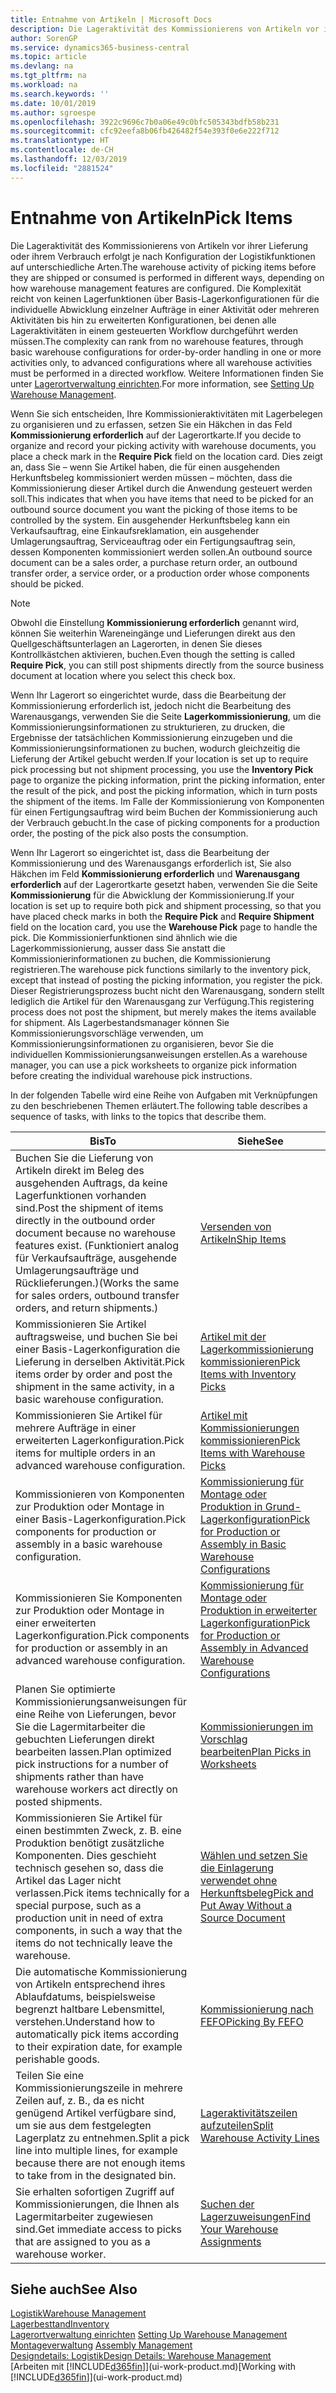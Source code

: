 ```yaml
---
title: Entnahme von Artikeln | Microsoft Docs
description: Die Lageraktivität des Kommissionierens von Artikeln vor ihrer Lieferung oder ihrem Verbrauch erfolgt je nach Konfiguration der Logistikfunktionen auf unterschiedliche Arten. Die Komplexität der [Einrichtung](../configure-warehouse-processes.md) reicht von keinen Lagerfunktionen über grundlegende Lagerfunktionen für die individuelle Abwicklung einzelner Aufträge in einer Aktivität oder mehreren Aktivitäten bis hin zu erweiterten Konfigurationen, bei denen alle Lageraktivitäten in einem gesteuerten Workflow durchgeführt werden müssen.
author: SorenGP
ms.service: dynamics365-business-central
ms.topic: article
ms.devlang: na
ms.tgt_pltfrm: na
ms.workload: na
ms.search.keywords: ''
ms.date: 10/01/2019
ms.author: sgroespe
ms.openlocfilehash: 3922c9696c7b0a06e49c0bfc505343bdfb58b231
ms.sourcegitcommit: cfc92eefa8b06fb426482f54e393f0e6e222f712
ms.translationtype: HT
ms.contentlocale: de-CH
ms.lasthandoff: 12/03/2019
ms.locfileid: "2881524"
---
```

# <a name="pick-items"></a><span data-ttu-id="3cb84-104">Entnahme von Artikeln</span><span class="sxs-lookup"><span data-stu-id="3cb84-104">Pick Items</span></span>
<span data-ttu-id="3cb84-105">Die Lageraktivität des Kommissionierens von Artikeln vor ihrer Lieferung oder ihrem Verbrauch erfolgt je nach Konfiguration der Logistikfunktionen auf unterschiedliche Arten.</span><span class="sxs-lookup"><span data-stu-id="3cb84-105">The warehouse activity of picking items before they are shipped or consumed is performed in different ways, depending on how warehouse management features are configured.</span></span> <span data-ttu-id="3cb84-106">Die Komplexität reicht von keinen Lagerfunktionen über Basis-Lagerkonfigurationen für die individuelle Abwicklung einzelner Aufträge in einer Aktivität oder mehreren Aktivitäten bis hin zu erweiterten Konfigurationen, bei denen alle Lageraktivitäten in einem gesteuerten Workflow durchgeführt werden müssen.</span><span class="sxs-lookup"><span data-stu-id="3cb84-106">The complexity can rank from no warehouse features, through basic warehouse configurations for order-by-order handling in one or more activities only, to advanced configurations where all warehouse activities must be performed in a directed workflow.</span></span> <span data-ttu-id="3cb84-107">Weitere Informationen finden Sie unter [Lagerortverwaltung einrichten](warehouse-setup-warehouse.md).</span><span class="sxs-lookup"><span data-stu-id="3cb84-107">For more information, see [Setting Up Warehouse Management](warehouse-setup-warehouse.md).</span></span>

<span data-ttu-id="3cb84-108">Wenn Sie sich entscheiden, Ihre Kommissionieraktivitäten mit Lagerbelegen zu organisieren und zu erfassen, setzen Sie ein Häkchen in das Feld **Kommissionierung erforderlich** auf der Lagerortkarte.</span><span class="sxs-lookup"><span data-stu-id="3cb84-108">If you decide to organize and record your picking activity with warehouse documents, you place a check mark in the **Require Pick** field on the location card.</span></span> <span data-ttu-id="3cb84-109">Dies zeigt an, dass Sie – wenn Sie Artikel haben, die für einen ausgehenden Herkunftsbeleg kommissioniert werden müssen – möchten, dass die Kommissionierung dieser Artikel durch die Anwendung gesteuert werden soll.</span><span class="sxs-lookup"><span data-stu-id="3cb84-109">This indicates that when you have items that need to be picked for an outbound source document you want the picking of those items to be controlled by the system.</span></span> <span data-ttu-id="3cb84-110">Ein ausgehender Herkunftsbeleg kann ein Verkaufsauftrag, eine Einkaufsreklamation, ein ausgehender Umlagerungsauftrag, Serviceauftrag oder ein Fertigungsauftrag sein, dessen Komponenten kommissioniert werden sollen.</span><span class="sxs-lookup"><span data-stu-id="3cb84-110">An outbound source document can be a sales order, a purchase return order, an outbound transfer order, a service order, or a production order whose components should be picked.</span></span>

> [!NOTE]
> <span data-ttu-id="3cb84-111">Obwohl die Einstellung **Kommissionierung erforderlich** genannt wird, können Sie weiterhin Wareneingänge und Lieferungen direkt aus den Quellgeschäftsunterlagen an Lagerorten, in denen Sie dieses Kontrollkästchen aktivieren, buchen.</span><span class="sxs-lookup"><span data-stu-id="3cb84-111">Even though the setting is called **Require Pick**, you can still post shipments directly from the source business document at location where you select this check box.</span></span>

<span data-ttu-id="3cb84-112">Wenn Ihr Lagerort so eingerichtet wurde, dass die Bearbeitung der Kommissionierung erforderlich ist, jedoch nicht die Bearbeitung des Warenausgangs, verwenden Sie die Seite **Lagerkommissionierung**, um die Kommissionierungsinformationen zu strukturieren, zu drucken, die Ergebnisse der tatsächlichen Kommissionierung einzugeben und die Kommissionierungsinformationen zu buchen, wodurch gleichzeitig die Lieferung der Artikel gebucht werden.</span><span class="sxs-lookup"><span data-stu-id="3cb84-112">If your location is set up to require pick processing but not shipment processing, you use the **Inventory Pick** page to organize the picking information, print the picking information, enter the result of the pick, and post the picking information, which in turn posts the shipment of the items.</span></span> <span data-ttu-id="3cb84-113">Im Falle der Kommissionierung von Komponenten für einen Fertigungsauftrag wird beim Buchen der Kommissionierung auch der Verbrauch gebucht.</span><span class="sxs-lookup"><span data-stu-id="3cb84-113">In the case of picking components for a production order, the posting of the pick also posts the consumption.</span></span>

<span data-ttu-id="3cb84-114">Wenn Ihr Lagerort so eingerichtet ist, dass die Bearbeitung der Kommissionierung und des Warenausgangs erforderlich ist, Sie also Häkchen im Feld **Kommissionierung erforderlich** und **Warenausgang erforderlich** auf der Lagerortkarte gesetzt haben, verwenden Sie die Seite **Kommissionierung** für die Abwicklung der Kommissionierung.</span><span class="sxs-lookup"><span data-stu-id="3cb84-114">If your location is set up to require both pick and shipment processing, so that you have placed check marks in both the **Require Pick** and **Require Shipment** field on the location card, you use the **Warehouse Pick** page to handle the pick.</span></span> <span data-ttu-id="3cb84-115">Die Kommissionierfunktionen sind ähnlich wie die Lagerkommissionierung, ausser dass Sie anstatt die Kommissionierinformationen zu buchen, die Kommissionierung registrieren.</span><span class="sxs-lookup"><span data-stu-id="3cb84-115">The warehouse pick functions similarly to the inventory pick, except that instead of posting the picking information, you register the pick.</span></span> <span data-ttu-id="3cb84-116">Dieser Registrierungsprozess bucht nicht den Warenausgang, sondern stellt lediglich die Artikel für den Warenausgang zur Verfügung.</span><span class="sxs-lookup"><span data-stu-id="3cb84-116">This registering process does not post the shipment, but merely makes the items available for shipment.</span></span> <span data-ttu-id="3cb84-117">Als Lagerbestandsmanager können Sie Kommissionierungsvorschläge verwenden, um Kommissionierungsinformationen zu organisieren, bevor Sie die individuellen Kommissionierungsanweisungen erstellen.</span><span class="sxs-lookup"><span data-stu-id="3cb84-117">As a warehouse manager, you can use a pick worksheets to organize pick information before creating the individual warehouse pick instructions.</span></span>

<span data-ttu-id="3cb84-118">In der folgenden Tabelle wird eine Reihe von Aufgaben mit Verknüpfungen zu den beschriebenen Themen erläutert.</span><span class="sxs-lookup"><span data-stu-id="3cb84-118">The following table describes a sequence of tasks, with links to the topics that describe them.</span></span>   

|<span data-ttu-id="3cb84-119">**Bis**</span><span class="sxs-lookup"><span data-stu-id="3cb84-119">**To**</span></span>|<span data-ttu-id="3cb84-120">**Siehe**</span><span class="sxs-lookup"><span data-stu-id="3cb84-120">**See**</span></span>|
|------------|-------------|  
|<span data-ttu-id="3cb84-121">Buchen Sie die Lieferung von Artikeln direkt im Beleg des ausgehenden Auftrags, da keine Lagerfunktionen vorhanden sind.</span><span class="sxs-lookup"><span data-stu-id="3cb84-121">Post the shipment of items directly in the outbound order document because no warehouse features exist.</span></span> <span data-ttu-id="3cb84-122">(Funktioniert analog für Verkaufsaufträge, ausgehende Umlagerungsaufträge und Rücklieferungen.)</span><span class="sxs-lookup"><span data-stu-id="3cb84-122">(Works the same for sales orders, outbound transfer orders, and return shipments.)</span></span>|[<span data-ttu-id="3cb84-123">Versenden von Artikeln</span><span class="sxs-lookup"><span data-stu-id="3cb84-123">Ship Items</span></span>](warehouse-how-ship-items.md)|  
|<span data-ttu-id="3cb84-124">Kommissionieren Sie Artikel auftragsweise, und buchen Sie bei einer Basis-Lagerkonfiguration die Lieferung in derselben Aktivität.</span><span class="sxs-lookup"><span data-stu-id="3cb84-124">Pick items order by order and post the shipment in the same activity, in a basic warehouse configuration.</span></span>|[<span data-ttu-id="3cb84-125">Artikel mit der Lagerkommissionierung kommissionieren</span><span class="sxs-lookup"><span data-stu-id="3cb84-125">Pick Items with Inventory Picks</span></span>](warehouse-how-to-pick-items-with-inventory-picks.md)|
|<span data-ttu-id="3cb84-126">Kommissionieren Sie Artikel für mehrere Aufträge in einer erweiterten Lagerkonfiguration.</span><span class="sxs-lookup"><span data-stu-id="3cb84-126">Pick items for multiple orders in an advanced warehouse configuration.</span></span>|[<span data-ttu-id="3cb84-127">Artikel mit Kommissionierungen kommissionieren</span><span class="sxs-lookup"><span data-stu-id="3cb84-127">Pick Items with Warehouse Picks</span></span>](warehouse-how-to-pick-items-for-warehouse-shipment.md)|  
|<span data-ttu-id="3cb84-128">Kommissionieren von Komponenten zur Produktion oder Montage in einer Basis-Lagerkonfiguration.</span><span class="sxs-lookup"><span data-stu-id="3cb84-128">Pick components for production or assembly in a basic warehouse configuration.</span></span>|[<span data-ttu-id="3cb84-129">Kommissionierung für Montage oder Produktion in Grund-Lagerkonfiguration</span><span class="sxs-lookup"><span data-stu-id="3cb84-129">Pick for Production or Assembly in Basic Warehouse Configurations</span></span>](warehouse-how-to-pick-for-production.md)|
|<span data-ttu-id="3cb84-130">Kommissionieren Sie Komponenten zur Produktion oder Montage in einer erweiterten Lagerkonfiguration.</span><span class="sxs-lookup"><span data-stu-id="3cb84-130">Pick components for production or assembly in an advanced warehouse configuration.</span></span>|[<span data-ttu-id="3cb84-131">Kommissionierung für Montage oder Produktion in erweiterter Lagerkonfiguration</span><span class="sxs-lookup"><span data-stu-id="3cb84-131">Pick for Production or Assembly in Advanced Warehouse Configurations</span></span>](warehouse-how-to-pick-for-internal-operations-in-advanced-warehousing.md)|  
|<span data-ttu-id="3cb84-132">Planen Sie optimierte Kommissionierungsanweisungen für eine Reihe von Lieferungen, bevor Sie die Lagermitarbeiter die gebuchten Lieferungen direkt bearbeiten lassen.</span><span class="sxs-lookup"><span data-stu-id="3cb84-132">Plan optimized pick instructions for a number of shipments rather than have warehouse workers act directly on posted shipments.</span></span>|[<span data-ttu-id="3cb84-133">Kommissionierungen im Vorschlag bearbeiten</span><span class="sxs-lookup"><span data-stu-id="3cb84-133">Plan Picks in Worksheets</span></span>](warehouse-how-to-plan-picks-in-worksheets.md)|  
|<span data-ttu-id="3cb84-134">Kommissionieren Sie Artikel für einen bestimmten Zweck, z. B. eine Produktion benötigt zusätzliche Komponenten. Dies geschieht technisch gesehen so, dass die Artikel das Lager nicht verlassen.</span><span class="sxs-lookup"><span data-stu-id="3cb84-134">Pick items technically for a special purpose, such as a production unit in need of extra components, in such a way that the items do not technically leave the warehouse.</span></span>|[<span data-ttu-id="3cb84-135">Wählen und setzen Sie die Einlagerung verwendet ohne Herkunftsbeleg</span><span class="sxs-lookup"><span data-stu-id="3cb84-135">Pick and Put Away Without a Source Document</span></span>](warehouse-how-to-create-put-aways-from-internal-put-aways.md)|
|<span data-ttu-id="3cb84-136">Die automatische Kommissionierung von Artikeln entsprechend ihres Ablaufdatums, beispielsweise begrenzt haltbare Lebensmittel, verstehen.</span><span class="sxs-lookup"><span data-stu-id="3cb84-136">Understand how to automatically pick items according to their expiration date, for example perishable goods.</span></span>|[<span data-ttu-id="3cb84-137">Kommissionierung nach FEFO</span><span class="sxs-lookup"><span data-stu-id="3cb84-137">Picking By FEFO</span></span>](warehouse-picking-by-fefo.md)|
|<span data-ttu-id="3cb84-138">Teilen Sie eine Kommissionierungszeile in mehrere Zeilen auf, z. B., da es nicht genügend Artikel verfügbare sind, um sie aus dem festgelegten Lagerplatz zu entnehmen.</span><span class="sxs-lookup"><span data-stu-id="3cb84-138">Split a pick line into multiple lines, for example because there are not enough items to take from in the designated bin.</span></span>|[<span data-ttu-id="3cb84-139">Lageraktivitätszeilen aufzuteilen</span><span class="sxs-lookup"><span data-stu-id="3cb84-139">Split Warehouse Activity Lines</span></span>](warehouse-how-to-split-warehouse-activity-lines.md)|
|<span data-ttu-id="3cb84-140">Sie erhalten sofortigen Zugriff auf Kommissionierungen, die Ihnen als Lagermitarbeiter zugewiesen sind.</span><span class="sxs-lookup"><span data-stu-id="3cb84-140">Get immediate access to picks that are assigned to you as a warehouse worker.</span></span>|[<span data-ttu-id="3cb84-141">Suchen der Lagerzuweisungen</span><span class="sxs-lookup"><span data-stu-id="3cb84-141">Find Your Warehouse Assignments</span></span>](warehouse-how-to-find-your-warehouse-assignments.md)|  

## <a name="see-also"></a><span data-ttu-id="3cb84-142">Siehe auch</span><span class="sxs-lookup"><span data-stu-id="3cb84-142">See Also</span></span>  
[<span data-ttu-id="3cb84-143">Logistik</span><span class="sxs-lookup"><span data-stu-id="3cb84-143">Warehouse Management</span></span>](warehouse-manage-warehouse.md)  
[<span data-ttu-id="3cb84-144">Lagerbesttand</span><span class="sxs-lookup"><span data-stu-id="3cb84-144">Inventory</span></span>](inventory-manage-inventory.md)  
<span data-ttu-id="3cb84-145">[Lagerortverwaltung einrichten](warehouse-setup-warehouse.md)   </span><span class="sxs-lookup"><span data-stu-id="3cb84-145">[Setting Up Warehouse Management](warehouse-setup-warehouse.md)   </span></span>  
<span data-ttu-id="3cb84-146">[Montageverwaltung](assembly-assemble-items.md)  </span><span class="sxs-lookup"><span data-stu-id="3cb84-146">[Assembly Management](assembly-assemble-items.md)  </span></span>  
[<span data-ttu-id="3cb84-147">Designdetails: Logistik</span><span class="sxs-lookup"><span data-stu-id="3cb84-147">Design Details: Warehouse Management</span></span>](design-details-warehouse-management.md)  
<span data-ttu-id="3cb84-148">[Arbeiten mit [!INCLUDE[d365fin](includes/d365fin_md.md)]](ui-work-product.md)</span><span class="sxs-lookup"><span data-stu-id="3cb84-148">[Working with [!INCLUDE[d365fin](includes/d365fin_md.md)]](ui-work-product.md)</span></span>
